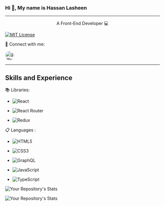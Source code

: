 ### Hi 👋, My name is Hassan Lasheen
___
<p align="center">
A Front-End Developer 💻
</p>

[![MIT License](https://img.shields.io/github/followers/HassanLasheenn?style=social)](https://img.shields.io/github/followers/HassanLasheenn?style=social)

💬 Connect with me:

[<img src='https://img.shields.io/badge/linkedin-%230077B5.svg?style=for-the-badge&logo=linkedin&logoColor=white' alt='github' height='30' style='border-radius:30px'>](https://www.linkedin.com/in/hassan-lasheen-25aa961a2/)

___

## Skills and Experience
📚 Libraries:
*  ![React](https://img.shields.io/badge/React-20232A?style=for-the-badge&logo=react&logoColor=61DAFB)

*  ![React Router](https://img.shields.io/badge/React_Router-CA4245?style=for-the-badge&logo=react-router&logoColor=white)

* ![Redux](https://img.shields.io/badge/redux-%23593d88.svg?style=for-the-badge&logo=redux&logoColor=white)

📋 Languages :
- ![HTML5](https://img.shields.io/badge/html5-%23E34F26.svg?style=for-the-badge&logo=html5&logoColor=white)

- ![CSS3](https://img.shields.io/badge/css3-%231572B6.svg?style=for-the-badge&logo=css3&logoColor=white)

- ![GraphQL](https://img.shields.io/badge/-GraphQL-E10098?style=for-the-badge&logo=graphql&logoColor=white)

- ![JavaScript](https://img.shields.io/badge/javascript-%23323330.svg?style=for-the-badge&logo=javascript&logoColor=%23F7DF1E)

- ![TypeScript](https://img.shields.io/badge/typescript-%23007ACC.svg?style=for-the-badge&logo=typescript&logoColor=white)


![Your Repository's Stats](https://github-readme-stats.vercel.app/api?username=Hassanlasheenn&show_icons=true&theme=tokyonight)

![Your Repository's Stats](https://github-readme-stats.vercel.app/api/top-langs/?username=Hassanlasheenn&theme=tokyonight)

  
